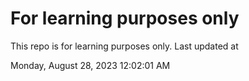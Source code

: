 # For learning purposes only
This repo is for learning purposes only.
Last updated at

Monday, August 28, 2023 12:02:01 AM

